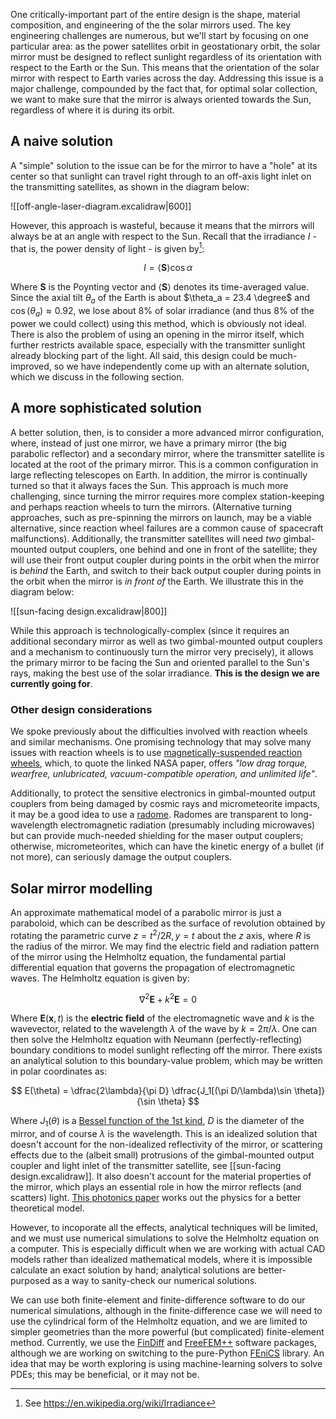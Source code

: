 One critically-important part of the entire design is the shape, material composition, and engineering of the the solar mirrors used. The key engineering challenges are numerous, but we'll start by focusing on one particular area: as the power satellites orbit in geostationary orbit, the solar mirror must be designed to reflect sunlight regardless of its orientation with respect to the Earth or the Sun. This means that the orientation of the solar mirror with respect to Earth varies across the day. Addressing this issue is a major challenge, compounded by the fact that, for optimal solar collection, we want to make sure that the mirror is always oriented towards the Sun, regardless of where it is during its orbit.

## A naive solution

A "simple" solution to the issue can be for the mirror to have a "hole" at its center so that sunlight can travel right through to an off-axis light inlet on the transmitting satellites, as shown in the diagram below:

![[off-angle-laser-diagram.excalidraw|600]]

However, this approach is wasteful, because it means that the mirrors will always be at an angle with respect to the Sun. Recall that the irradiance $I$ - that is, the power density of light - is given by[^1]:

$$
I = \langle \mathbf{S}\rangle \cos \alpha
$$

Where $\mathbf{S}$ is the Poynting vector and $\langle \mathbf{S}\rangle$ denotes its time-averaged value. Since the axial tilt $\theta_a$ of the Earth is about $\theta_a = 23.4 \degree$ and $\cos(\theta_a) \approx 0.92$, we lose about 8% of solar irradiance (and thus 8% of the power we could collect) using this method, which is obviously not ideal. There is also the problem of using an opening in the mirror itself, which further restricts available space, especially with the transmitter sunlight already blocking part of the light. All said, this design could be much-improved, so we have independently come up with an alternate solution, which we discuss in the following section.

## A more sophisticated solution

A better solution, then, is to consider a more advanced mirror configuration, where, instead of just one mirror, we have a primary mirror (the big parabolic reflector) and a secondary mirror, where the transmitter satellite is located at the root of the primary mirror. This is a common configuration in large reflecting telescopes on Earth. In addition, the mirror is continually turned so that it always faces the Sun. This approach is much more challenging, since turning the mirror requires more complex station-keeping and perhaps reaction wheels to turn the mirrors. (Alternative turning approaches, such as pre-spinning the mirrors on launch, may be a viable alternative, since reaction wheel failures are a common cause of spacecraft malfunctions). Additionally, the transmitter satellites will need _two_ gimbal-mounted output couplers, one behind and one in front of the satellite; they will use their front output coupler during points in the orbit when the mirror is *behind* the Earth, and switch to their back output coupler during points in the orbit when the mirror is _in front of_ the Earth. We illustrate this in the diagram below:

![[sun-facing design.excalidraw|800]]

While this approach is technologically-complex (since it requires an additional secondary mirror as well as two gimbal-mounted output couplers and a mechanism to continuously turn the mirror very precisely), it allows the primary mirror to be facing the Sun and oriented parallel to the Sun's rays, making the best use of the solar irradiance. **This is the design we are currently going for**.

### Other design considerations

We spoke previously about the difficulties involved with reaction wheels and similar mechanisms. One promising technology that may solve many issues with reaction wheels is to use [magnetically-suspended reaction wheels](https://ntrs.nasa.gov/citations/19760012100), which, to quote the linked NASA paper, offers _"low drag torque, wearfree, unlubricated, vacuum-compatible operation, and unlimited life"_. 

Additionally, to protect the sensitive electronics in gimbal-mounted output couplers from being damaged by cosmic rays and micrometeorite impacts, it may be a good idea to use a [radome](https://en.wikipedia.org/wiki/Radome). Radomes are transparent to long-wavelength electromagnetic radiation (presumably including microwaves) but can provide much-needed shielding for the maser output couplers; otherwise, micrometeorites, which can have the kinetic energy of a bullet (if not more), can seriously damage the output couplers.

## Solar mirror modelling

An approximate mathematical model of a parabolic mirror is just a paraboloid, which can be described as the surface of revolution obtained by rotating the parametric curve $z = t^2/2R, y = t$ about the $z$ axis, where $R$ is the radius of the mirror. We may find the electric field and radiation pattern of the mirror using the Helmholtz equation, the fundamental partial differential equation that governs the propagation of electromagnetic waves. The Helmholtz equation is given by:

$$
\nabla^2 \mathbf{E} + k^2 \mathbf{E} = 0
$$

Where $\mathbf{E}(\mathbf{x}, t)$ is the **electric field** of the electromagnetic wave and $k$ is the wavevector, related to the wavelength $\lambda$ of the wave by $k = 2\pi/\lambda$. One can then solve the Helmholtz equation with Neumann (perfectly-reflecting) boundary conditions to model sunlight reflecting off the mirror. There exists an analytical solution to this boundary-value problem, which may be written in polar coordinates as:

$$
E(\theta) = \dfrac{2\lambda}{\pi D} \dfrac{J_1[(\pi D/\lambda)\sin \theta]}{\sin \theta}
$$

Where $J_1(\theta)$ is a [Bessel function of the 1st kind](https://en.wikipedia.org/wiki/Bessel_function#Bessel_functions_of_the_first_kind:_J%CE%B1), $D$ is the diameter of the mirror, and of course $\lambda$ is the wavelength. This is an idealized solution that doesn't account for the non-idealized reflectivity of the mirror, or scattering effects due to the (albeit small) protrusions of the gimbal-mounted output coupler and light inlet of the transmitter satellite, see [[sun-facing design.excalidraw]]. It also doesn't account for the material properties of the mirror, which plays an essential role in how the mirror reflects (and scatters) light. [This photonics paper](https://www.mdpi.com/2304-6732/10/7/848) works out the physics for a better theoretical model.

However, to incoporate all the effects, analytical techniques will be limited, and we must use numerical simulations to solve the Helmholtz equation on a computer. This is especially difficult when we are working with actual CAD models rather than idealized mathematical models, where it is impossible calculate an exact solution by hand; analytical solutions are better-purposed as a way to sanity-check our numerical solutions.

We can use both finite-element and finite-difference software to do our numerical simulations, although in the finite-difference case we will need to use the cylindrical form of the Helmholtz equation, and we are limited to simpler geometries than the more powerful (but complicated) finite-element method. Currently, we use the [FinDiff](https://findiff.readthedocs.io/en/latest/) and [FreeFEM++](https://freefem.org/) software packages, although we are working on switching to the pure-Python [FEniCS](https://fenicsproject.org/) library. An idea that may be worth exploring is using machine-learning solvers to solve PDEs; this may be beneficial, or it may not be.


[^1]: See https://en.wikipedia.org/wiki/Irradiance
[^2]: See https://en.wikipedia.org/wiki/Parabolic_antenna#Radiation_pattern_formula